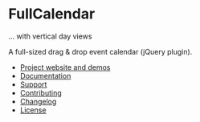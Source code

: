 # FullCalendar

... with vertical day views

A full-sized drag & drop event calendar (jQuery plugin).

- [Project website and demos](http://fullcalendar.io/)
- [Documentation](http://fullcalendar.io/docs/)
- [Support](http://fullcalendar.io/support/)
- [Contributing](CONTRIBUTING.md)
- [Changelog](CHANGELOG.md)
- [License](LICENSE.txt)